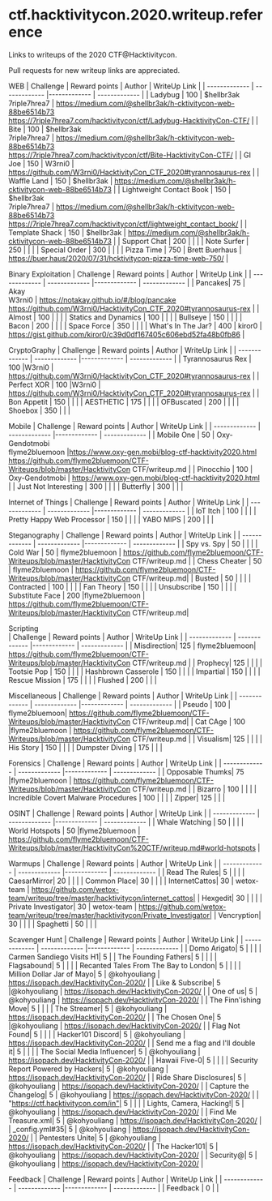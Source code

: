 # ctf.hacktivitycon.2020.writeup.reference
Links to writeups of the 2020 CTF@Hacktivitycon.

Pull requests for new writeup links are appreciated. 

WEB
| Challenge  | Reward points | Author | WriteUp Link |
| ------------- | ------------- |------------- | ------------- |
| Ladybug	|  100 |	$hellbr3ak<br>7riple7hrea7	| https://medium.com/@shellbr3ak/h-cktivitycon-web-88be6514b73<br>https://7riple7hrea7.com/hacktivitycon/ctf/Ladybug-HacktivityCon-CTF/ | 
| Bite		|  100 |	$hellbr3ak<br>7riple7hrea7	| https://medium.com/@shellbr3ak/h-cktivitycon-web-88be6514b73<br>https://7riple7hrea7.com/hacktivitycon/ctf/Bite-HacktivityCon-CTF/ | 
| GI Joe		|  150 | W3rni0 | https://github.com/W3rni0/HacktivityCon_CTF_2020#tyrannosaurus-rex |
| Waffle Land	|  150 | 	$hellbr3ak	| https://medium.com/@shellbr3ak/h-cktivitycon-web-88be6514b73 | 
| Lightweight Contact Book	|   150 |	$hellbr3ak<br>7riple7hrea7	| https://medium.com/@shellbr3ak/h-cktivitycon-web-88be6514b73<br> https://7riple7hrea7.com/hacktivitycon/ctf/lightweight_contact_book/ |
| Template Shack	|  150 | 	$hellbr3ak	| https://medium.com/@shellbr3ak/h-cktivitycon-web-88be6514b73 |
| Support Chat	|  200 | | |
| Note Surfer	|  250 |  | |
| Special Order	|  300 | | |
| Pizza Time	|  750 |	Brett Buerhaus	| https://buer.haus/2020/07/31/hcktivitycon-pizza-time-web-750/ | 

Binary Exploitation
| Challenge  | Reward points | Author | WriteUp Link |
| ------------- | ------------- |------------- | ------------- |
| Pancakes|  75  |	Akay<br>W3rni0	| https://notakay.github.io/#/blog/pancake<br>https://github.com/W3rni0/HacktivityCon_CTF_2020#tyrannosaurus-rex |
| Almost		|  100 | | |
| Statics and Dynamics	|  100 | | |
| Bullseye 	|  150 |  | |
| Bacon		|  200 | | |
| Space Force |  350 | | |
| What's In The Jar?	| 400 | kiror0 | https://gist.github.com/kiror0/c39d0df167405c606ebd52fa48b0fb86 |

CryptoGraphy
| Challenge  | Reward points | Author | WriteUp Link |
| ------------- | ------------- |------------- | ------------- |
| Tyrannosaurus Rex	|  100 |W3rni0  | https://github.com/W3rni0/HacktivityCon_CTF_2020#tyrannosaurus-rex |
| Perfect XOR	|  100 |W3rni0 | https://github.com/W3rni0/HacktivityCon_CTF_2020#tyrannosaurus-rex |
| Bon Appetit	|  150 | | |
| AESTHETIC	|  175  | | |
| OFBuscated	|  200 | | |
| Shoebox	|  350 | | |

Mobile
| Challenge  | Reward points | Author | WriteUp Link |
| ------------- | ------------- |------------- | ------------- |
| Mobile One	|  50 | Oxy-Gendotmobi<br>flyme2bluemoon |https://www.oxy-gen.mobi/blog-ctf-hacktivity2020.html<br>https://github.com/flyme2bluemoon/CTF-Writeups/blob/master/HacktivityCon CTF/writeup.md |
| Pinocchio	|  100 | Oxy-Gendotmobi | https://www.oxy-gen.mobi/blog-ctf-hacktivity2020.html |
| Just Not Interesting	|  300 | | |
| Butterfly	|  300 | | |

Internet of Things
| Challenge  | Reward points | Author | WriteUp Link |
| ------------- | ------------- |------------- | ------------- |
| IoT Itch	|  100 | | |
| Pretty Happy Web Processor	|  150 |  | |
| YABO MIPS	|  200 | | |

Steganography 
| Challenge  | Reward points | Author | WriteUp Link |
| ------------- | ------------- |------------- | ------------- |
| Spy vs. Spy	|  50 | | |
| Cold War	|  50 | flyme2bluemoon | https://github.com/flyme2bluemoon/CTF-Writeups/blob/master/HacktivityCon CTF/writeup.md |
| Chess Cheater	|  50 | flyme2bluemoon | https://github.com/flyme2bluemoon/CTF-Writeups/blob/master/HacktivityCon CTF/writeup.md|
| Busted |  50 | | |
| Contracted	|  100 | | |
| Fan Theory	|  150 |  | |
| Unsubscribe	|  150 |  | |
| Substitute Face	|  200 |flyme2bluemoon | https://github.com/flyme2bluemoon/CTF-Writeups/blob/master/HacktivityCon CTF/writeup.md|

Scripting	 
| Challenge  | Reward points | Author | WriteUp Link |
| ------------- | ------------- |------------- | ------------- |
| Misdirection|  125  | flyme2bluemoon| https://github.com/flyme2bluemoon/CTF-Writeups/blob/master/HacktivityCon CTF/writeup.md |
| Prophecy|  125  | | |
| Tootsie Pop	|  150 |  | |
| Hashbrown Casserole	|  150 |  | |
| Impartial |  150 | | |
| Rescue Mission	|  175  | | |
| Flushed	|  200 | | |

Miscellaneous
| Challenge  | Reward points | Author | WriteUp Link |
| ------------- | ------------- |------------- | ------------- |
| Pseudo	|  100 | flyme2bluemoon| https://github.com/flyme2bluemoon/CTF-Writeups/blob/master/HacktivityCon CTF/writeup.md|
| Cat CAge	|  100 |flyme2bluemoon | https://github.com/flyme2bluemoon/CTF-Writeups/blob/master/HacktivityCon CTF/writeup.md |
| Visualism|  125  | | |
| His Story	|  150 |  | |
| Dumpster Diving	|  175  | | |

Forensics
| Challenge  | Reward points | Author | WriteUp Link |
| ------------- | ------------- |------------- | ------------- |
| Opposable Thumks|  75  |flyme2bluemoon | https://github.com/flyme2bluemoon/CTF-Writeups/blob/master/HacktivityCon CTF/writeup.md |
| Bizarro	|  100 | | |
| Incredible Covert Malware Procedures	|  100 | | |
| Zipper|  125  | | |

OSINT
| Challenge  | Reward points | Author | WriteUp Link |
| ------------- | ------------- |------------- | ------------- |
| Whale Watching	|  50 | | |
| World Hotspots	|  50 |flyme2bluemoon | https://github.com/flyme2bluemoon/CTF-Writeups/blob/master/HacktivityCon%20CTF/writeup.md#world-hotspots |

Warmups
| Challenge  | Reward points | Author | WriteUp Link |
| ------------- | ------------- |------------- | ------------- |
| Read The Rules|  5  | | |
| CaesarMirror|  20  | | |
| Common Place|  30  | | |
| InternetCattos|  30  | wetox-team | https://github.com/wetox-team/writeup/tree/master/hacktivitycon/internet_cattos|
| Hexgedit|  30  | | |
| Private Investigator|  30  | wetox-team | https://github.com/wetox-team/writeup/tree/master/hacktivitycon/Private_Investigator|
| Vencryption|  30  | | |
| Spaghetti	|  50 | | |

Scavenger Hunt
| Challenge  | Reward points | Author | WriteUp Link |
| ------------- | ------------- |------------- | ------------- |
| Domo Arigato|  5  | | |
| Carmen Sandiego Visits H1|  5  |
| The Founding Fathers|  5  | | |
| Flagsabound|  5  | | |
| Recanted Tales From The Bay to London|  5  | | |
| Million Dollar Jar of Mayo|  5  | @kohyouliang | https://isopach.dev/HacktivityCon-2020/ |
| Like &amp; Subscribe|  5  |@kohyouliang | https://isopach.dev/HacktivityCon-2020/ |
| One of us|  5  | @kohyouliang | https://isopach.dev/HacktivityCon-2020/ |
| The Finn'ishing Move|  5  | | |
| The Streamer|  5  | @kohyouliang | https://isopach.dev/HacktivityCon-2020/ |
| The Chosen One|  5  |@kohyouliang | https://isopach.dev/HacktivityCon-2020/ |
| Flag Not Found|  5  | | |
| Hacker101 Discord|  5  | @kohyouliang | https://isopach.dev/HacktivityCon-2020/ |
| Send me a flag and I'll double it|  5  | | |
| The Social Media Influencer|  5  | @kohyouliang | https://isopach.dev/HacktivityCon-2020/ |
| Hawaii Five-0|  5  | | |
| Security Report Powered by Hackers|  5  | @kohyouliang | https://isopach.dev/HacktivityCon-2020/ |
| Ride Share Disclosures|  5  | @kohyouliang | https://isopach.dev/HacktivityCon-2020/ |
| Capture the Changelog|  5  | @kohyouliang | https://isopach.dev/HacktivityCon-2020/ |
| "https://ctf.hacktivitycon.com/in"|  5  |	 | |
| Lights, Camera, Hacking!|  5  | @kohyouliang | https://isopach.dev/HacktivityCon-2020/ |
| Find Me Treasure.xml|  5  | @kohyouliang | https://isopach.dev/HacktivityCon-2020/ |
| _config.yml#35|  5  | @kohyouliang | https://isopach.dev/HacktivityCon-2020/ |
| Pentesters Unite|  5  | @kohyouliang | https://isopach.dev/HacktivityCon-2020/ |
| The Hacker101|  5  | @kohyouliang | https://isopach.dev/HacktivityCon-2020/ |
| Security@|  5  | @kohyouliang | https://isopach.dev/HacktivityCon-2020/ |

Feedback
| Challenge  | Reward points | Author | WriteUp Link |
| ------------- | ------------- |------------- | ------------- |
| Feedback	| 0 | |
